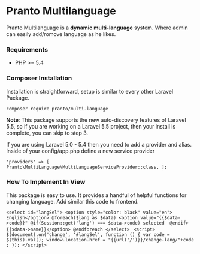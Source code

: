 # Pranto Multilanguage
Pranto Multilanguage is a **dynamic multi-language** system. Where admin can easily add/romove language as he likes.
### Requirements
- PHP >= 5.4
### Composer Installation
Installation is straightforward, setup is similar to every other Laravel Package.

`composer require pranto/multi-language`

**Note**: This package supports the new auto-discovery features of Laravel 5.5, so if you are working on a Laravel 5.5 project, then your install is complete, you can skip to step 3.

If you are using Laravel 5.0 - 5.4 then you need to add a provider and alias. Inside of your config/app.php define a new service provider

`'providers' => [
	Pranto\MultiLanguage\MultiLanguageServiceProvider::class,
];`

### How To Implement In View
This package is easy to use. It provides a handful of helpful functions for changing language. Add similar this code to frontend.

`<select id="langSel">
	<option style="color: black" value="en"> English</option>
	@foreach($lang as $data)
	    <option value="{{$data->code}}" @if(Session::get('lang') === $data->code) selected  @endif> {{$data->name}}</option>
	@endforeach
</select>`
` <script>
	$(document).on('change', '#langSel', function () {
	    var code = $(this).val();
	    window.location.href = "{{url('/')}}/change-lang/"+code ;
	});
  </script>`





